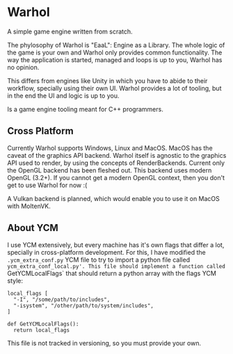 # Warhol

A simple game engine written from scratch.

The phylosophy of Warhol is "EaaL": Engine as a Library. The whole logic of the
game is your own and Warhol only provides common functionality. The way the
application is started, managed and loops is up to you, Warhol has no opinion.

This differs from engines like Unity in which you have to abide to their workflow,
specially using their own UI. Warhol provides a lot of tooling, but in the end
the UI and logic is up to you.

Is a game engine tooling meant for C++ programmers.

## Cross Platform

Currently Warhol supports Windows, Linux and MacOS. MacOS has the caveat of the
graphics API backend. Warhol itself is agnostic to the graphics API used to render,
by using the concepts of RenderBackends. Current only the OpenGL backend has
been fleshed out. This backend uses modern OpenGL (3.2+). If you cannot get a
modern OpenGL context, then you don't get to use Warhol for now :(

A Vulkan backend is planned, which would enable you to use it on MacOS with
MoltenVK.

## About YCM

I use YCM extensively, but every machine has it's own flags that differ a lot,
specially in cross-platform development. For this, I have modified the
`.ycm_extra_conf.py` YCM file to try to import a python file called
`ycm_extra_conf_local.py'. This file should implement a function called
`GetYCMLocalFlags` that should return a python array with the flags YCM style:

```
local_flags [
  "-I", "/some/path/to/includes",
  "-isystem", "/other/path/to/system/includes",
]

def GetYCMLocalFlags():
  return local_flags
```

This file is not tracked in versioning, so you must provide your own.
